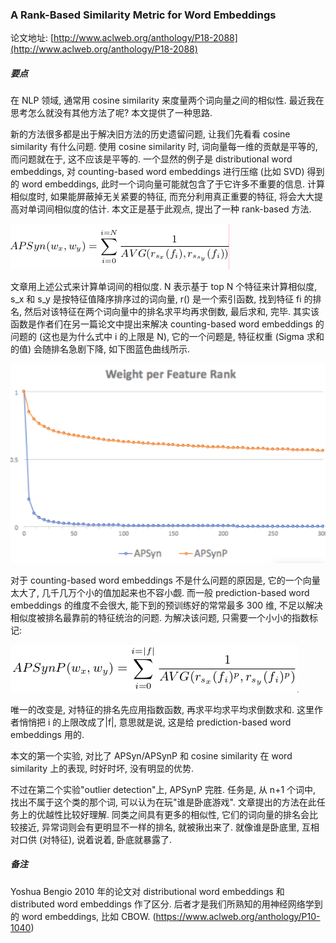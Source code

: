 ### A Rank-Based Similarity Metric for Word Embeddings

论文地址: [http://www.aclweb.org/anthology/P18-2088](http://www.aclweb.org/anthology/P18-2088)

##### 要点

在 NLP 领域, 通常用 cosine similarity 来度量两个词向量之间的相似性. 最近我在思考怎么就没有其他方法了呢? 本文提供了一种思路.

新的方法很多都是出于解决旧方法的历史遗留问题, 让我们先看看 cosine similarity 有什么问题. 使用 cosine similarity 时, 词向量每一维的贡献是平等的, 而问题就在于, 这不应该是平等的. 一个显然的例子是 distributional word embeddings, 对 counting-based word embeddings 进行压缩 (比如 SVD) 得到的 word embeddings, 此时一个词向量可能就包含了于它许多不重要的信息. 计算相似度时, 如果能屏蔽掉无关紧要的特征, 而充分利用真正重要的特征, 将会大大提高对单词间相似度的估计. 本文正是基于此观点, 提出了一种 rank-based 方法.

![apsyn.png](../../img/201901/apsyn.png)

文章用上述公式来计算单词间的相似度. N 表示基于 top N 个特征来计算相似度, s_x 和 s_y 是按特征值降序排序过的词向量, r() 是一个索引函数, 找到特征 fi 的排名, 然后对该特征在两个词向量中的排名求平均再求倒数, 最后求和, 完毕. 其实该函数是作者们在另一篇论文中提出来解决 counting-based word embeddings 的问题的 (这也是为什么式中 i 的上限是 N), 它的一个问题是, 特征权重 (Sigma 求和的值) 会随排名急剧下降, 如下图蓝色曲线所示.

![apsyn_vs_apsynp.png](../../img/201901/apsyn_vs_apsynp.png)

对于 counting-based word embeddings 不是什么问题的原因是, 它的一个向量太大了, 几千几万个小的值加起来也不容小觑. 而一般 prediction-based word embeddings 的维度不会很大, 能下到的预训练好的常常最多 300 维, 不足以解决相似度被排名最靠前的特征统治的问题. 为解决该问题, 只需要一个小小的指数标记:

![apsynp.png](../../img/201901/apsynp.png)

唯一的改变是, 对特征的排名先应用指数函数, 再求平均求平均求倒数求和. 这里作者悄悄把 i 的上限改成了|f|, 意思就是说, 这是给 prediction-based word embeddings 用的.

本文的第一个实验, 对比了 APSyn/APSynP 和 cosine similarity 在 word similarity 上的表现, 时好时坏, 没有明显的优势.

不过在第二个实验"outlier detection"上, APSynP 完胜. 任务是, 从 n+1 个词中, 找出不属于这个类的那个词, 可以认为在玩"谁是卧底游戏". 文章提出的方法在此任务上的优越性比较好理解. 同类之间具有更多的相似性, 它们的词向量的排名会比较接近, 异常词则会有更明显不一样的排名, 就被揪出来了. 就像谁是卧底里, 互相对口供 (对特征), 说着说着, 卧底就暴露了.

##### 备注

Yoshua Bengio 2010 年的论文对 distributional word embeddings 和 distributed word embeddings 作了区分. 后者才是我们所熟知的用神经网络学到的 word embeddings, 比如 CBOW. (https://www.aclweb.org/anthology/P10-1040)
